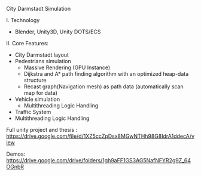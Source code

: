 City Darmstadt Simulation

I. Technology
- Blender, Unity3D, Unity DOTS/ECS

II. Core Features:
- City Darmstadt layout
- Pedestrians simulation
    * Massive Rendering (GPU Instance)
    * Dijkstra and A* path finding algorithm with an optimized heap-data structure
    * Recast graph(Navigation mesh) as path data (automatically scan map for data)
- Vehicle simulation
    * Multithreading Logic Handling
- Traffic System
- Multithreading Logic Handling

Full unity project and thesis : https://drive.google.com/file/d/1XZ5ccZpDsx8MGwNTHh98G8IdrA1ddecA/view

Demos:
https://drive.google.com/drive/folders/1gh9aFF1GS3AG5NafNFYR2g9Z_64OGnbR

